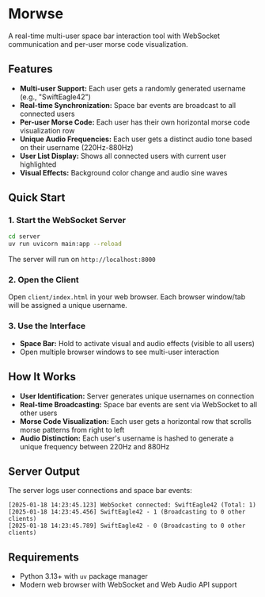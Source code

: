 # Morwse

A real-time multi-user space bar interaction tool with WebSocket communication and per-user morse code visualization.

## Features

- **Multi-user Support:** Each user gets a randomly generated username (e.g., "SwiftEagle42")
- **Real-time Synchronization:** Space bar events are broadcast to all connected users
- **Per-user Morse Code:** Each user has their own horizontal morse code visualization row
- **Unique Audio Frequencies:** Each user gets a distinct audio tone based on their username (220Hz-880Hz)
- **User List Display:** Shows all connected users with current user highlighted
- **Visual Effects:** Background color change and audio sine waves

## Quick Start

### 1. Start the WebSocket Server

```bash
cd server
uv run uvicorn main:app --reload
```

The server will run on `http://localhost:8000`

### 2. Open the Client

Open `client/index.html` in your web browser. Each browser window/tab will be assigned a unique username.

### 3. Use the Interface

- **Space Bar:** Hold to activate visual and audio effects (visible to all users)
- Open multiple browser windows to see multi-user interaction

## How It Works

- **User Identification:** Server generates unique usernames on connection
- **Real-time Broadcasting:** Space bar events are sent via WebSocket to all other users
- **Morse Code Visualization:** Each user gets a horizontal row that scrolls morse patterns from right to left
- **Audio Distinction:** Each user's username is hashed to generate a unique frequency between 220Hz and 880Hz

## Server Output

The server logs user connections and space bar events:

```
[2025-01-18 14:23:45.123] WebSocket connected: SwiftEagle42 (Total: 1)
[2025-01-18 14:23:45.456] SwiftEagle42 - 1 (Broadcasting to 0 other clients)
[2025-01-18 14:23:45.789] SwiftEagle42 - 0 (Broadcasting to 0 other clients)
```

## Requirements

- Python 3.13+ with `uv` package manager
- Modern web browser with WebSocket and Web Audio API support
